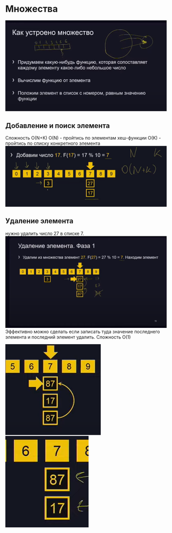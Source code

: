 # Множества
![img_4.png](img_4.png)
## Добавление и поиск элемента
Сложность O(N+K)
O(N) - пройтись по элементам хеш-функции
O(K) - пройтись по списку конкретного элемента
![img_3.png](img_3.png)
## Удаление элемента
нужно удалить число 27 в списке 7.
![img.png](img.png)
Эффективно можно сделать если записать туда значение последнего элемента и последний элемент удалить.
Сложность O(1)

![img_1.png](img_1.png)
![img_2.png](img_2.png)
